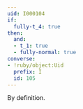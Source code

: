 ```yaml
---
uid: I000104
if:
  fully-t_4: true
then:
  and:
  - t_1: true
  - fully-normal: true
converse:
- !ruby/object:Uid
  prefix: I
  id: 105
---
```

By definition.


